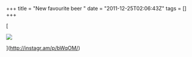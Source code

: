 +++
title = "New favourite beer "
date = "2011-12-25T02:06:43Z"
tags = []
+++

[

![](/post/new-favourite-beer/media_httpdistilleryi_FDDHy.jpg)

](http://instagr.am/p/bWqOM/)

